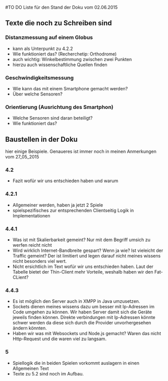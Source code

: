 #TO DO Liste für den Stand der Doku vom 02.06.2015
## Texte die noch zu Schreiben sind

### Distanzmessung auf einem Globus
 * kann als Unterpunkt zu 4.2.2
 * Wie funktioniert das? (Recherchetip: Orthodrome)
 * auch wichtig: Winkelbestimmung zwischen zwei Punkten
 * hierzu auch wissenschaftliche Quellen finden

### Geschwindigkeitsmessung
* Wie kann das mit einem Smartphone gemacht werden? 
* Über welche Sensoren?

### Orientierung (Ausrichtung des Smartphon)
* Welche Sensoren sind daran beteiligt? 
* Wie funktioniert das?

## Baustellen in der Doku
hier einige Beispiele. Genaueres ist immer noch in meinen Anmerkungen vom 27_05_2015
### 4.2
* Fazit wofür wir uns entschieden haben und warum

### 4.2.1

* Allgemeiner werden, haben ja jetzt 2 Spiele
* spielspezifisches zur entsprechenden Clientseitig Logik in Implementationen

### 4.4.1

* Was ist mit Skalierbarkeit gemeint? Nur mit dem Begriff umsich zu werfen reicht nicht
* Wird wirklich Internet-Bandbreite gespart? Wenn ja wie? Ist vieleicht der Traffic gemeint? Der ist limitiert und legen darauf nicht meines wissens nicht besonders viel wert.
* Nicht ersichtlich im Text wofür wir uns entschieden haben. Laut der Tabelle bietet der Thin-Client mehr Vorteile, weshalb haben wir den Fat-CLient?

### 4.4.3
* Es ist möglich den Server auch in XMPP in Java umzusetzen.
* Sockets dienen meines wissens dazu um besser mit Ip-Adressen im Code umgehen zu können. Wir haben Server damit sich die Geräte jeweils finden können. Direkte verbindungen mit Ip-Adressen könnte schwer werden da diese sich durch die Provider unvorhergesehen ändern könnten.
* Haben wir was mit Websockets und Node.js gemacht? Waren das nicht Http-Request und die waren viel zu langsam.

### 5
* Spiellogik die in beiden Spielen vorkommt auslagern in einen Allgemeinen Text
* Texte zu 5.2 sind noch im Aufbau.



